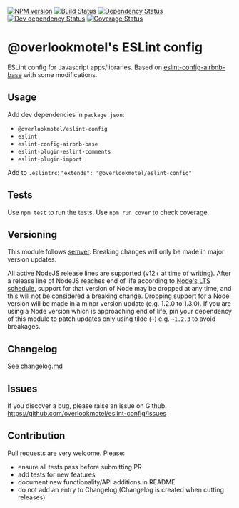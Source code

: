 [![NPM version](https://img.shields.io/npm/v/@overlookmotel/eslint-config.svg)](https://www.npmjs.com/package/@overlookmotel/eslint-config)
[![Build Status](https://img.shields.io/github/workflow/status/overlookmotel/eslint-config/Test.svg)](https://github.com/overlookmotel/eslint-config/actions)
[![Dependency Status](https://img.shields.io/david/overlookmotel/eslint-config.svg)](https://david-dm.org/overlookmotel/eslint-config)
[![Dev dependency Status](https://img.shields.io/david/dev/overlookmotel/eslint-config.svg)](https://david-dm.org/overlookmotel/eslint-config)
[![Coverage Status](https://img.shields.io/coveralls/overlookmotel/eslint-config/master.svg)](https://coveralls.io/r/overlookmotel/eslint-config)

# @overlookmotel's ESLint config

ESLint config for Javascript apps/libraries. Based on [eslint-config-airbnb-base](https://www.npmjs.com/package/eslint-config-airbnb-base) with some modifications.

## Usage

Add dev dependencies in `package.json`:

* `@overlookmotel/eslint-config`
* `eslint`
* `eslint-config-airbnb-base`
* `eslint-plugin-eslint-comments`
* `eslint-plugin-import`

Add to `.eslintrc`: `"extends": "@overlookmotel/eslint-config"`

## Tests

Use `npm test` to run the tests. Use `npm run cover` to check coverage.

## Versioning

This module follows [semver](https://semver.org/). Breaking changes will only be made in major version updates.

All active NodeJS release lines are supported (v12+ at time of writing). After a release line of NodeJS reaches end of life according to [Node's LTS schedule](https://nodejs.org/en/about/releases/), support for that version of Node may be dropped at any time, and this will not be considered a breaking change. Dropping support for a Node version will be made in a minor version update (e.g. 1.2.0 to 1.3.0). If you are using a Node version which is approaching end of life, pin your dependency of this module to patch updates only using tilde (`~`) e.g. `~1.2.3` to avoid breakages.

## Changelog

See [changelog.md](https://github.com/overlookmotel/eslint-config/blob/master/changelog.md)

## Issues

If you discover a bug, please raise an issue on Github. https://github.com/overlookmotel/eslint-config/issues

## Contribution

Pull requests are very welcome. Please:

* ensure all tests pass before submitting PR
* add tests for new features
* document new functionality/API additions in README
* do not add an entry to Changelog (Changelog is created when cutting releases)
